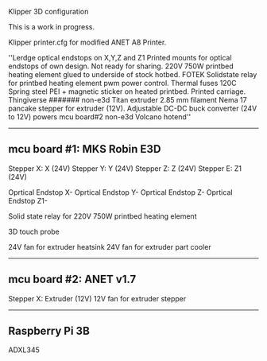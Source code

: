 Klipper 3D configuration


This is a work in progress.





Klipper printer.cfg for modified ANET A8 Printer.

''Lerdge optical endstops on X,Y,Z and Z1
Printed mounts for optical endstops of own design. Not ready for sharing.
220V 750W printbed heating element glued to underside of stock hotbed.
FOTEK Solidstate relay for printbed heating element pwm power control.
Thermal fuses 120C
Spring steel PEI + magnetic sticker on heated printbed.
Printed carriage. Thingiverse #######
non-e3d Titan extruder 2.85 mm filament
Nema 17 pancake stepper for extruder (12V).
Adjustable DC-DC buck converter (24V to 12V) powers mcu board#2
non-e3d Volcano hotend''


----------------------------
mcu board #1: MKS Robin E3D
---------------------------

Stepper X: X (24V)
Stepper Y: Y (24V)
Stepper Z: Z (24V)
Stepper E: Z1 (24V)

Oprtical Endstop X-
Oprtical Endstop Y-
Oprtical Endstop Z-
Oprtical Endstop Z1-

Solid state relay for 220V 750W printbed heating element

3D touch probe

24V fan for extruder heatsink
24V fan for extruder part cooler

----------------------------
mcu board #2: ANET v1.7 
----------------------------
Stepper X: Extruder (12V)
12V fan for extruder stepper

----------------------------
Raspberry Pi 3B
----------------------------
ADXL345











